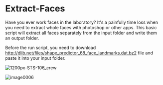 # Extract-Faces
Have you ever work faces in the laboratory? It's a painfully time loss when you need to extract whole faces with photoshop or other apps. This basic script will extract all faces separately from the input folder and write them an output folder.

Before the run script, you need to download http://dlib.net/files/shape_predictor_68_face_landmarks.dat.bz2 file and paste it into your input folder.


![1200px-STS-106_crew](https://user-images.githubusercontent.com/54986652/97113612-ae7e1400-16fc-11eb-9cf4-0043f83f2aa4.jpg)

![image0006](https://user-images.githubusercontent.com/54986652/97113618-b63db880-16fc-11eb-98eb-5ba7aeec0547.jpg)


